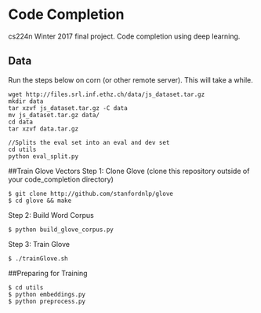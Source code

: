 # Code Completion
cs224n Winter 2017 final project. Code completion using deep learning.

## Data
Run the steps below on corn (or other remote server). This will take a while.
```
wget http://files.srl.inf.ethz.ch/data/js_dataset.tar.gz
mkdir data
tar xzvf js_dataset.tar.gz -C data
mv js_dataset.tar.gz data/
cd data
tar xzvf data.tar.gz

//Splits the eval set into an eval and dev set
cd utils
python eval_split.py
```

##Train Glove Vectors
Step 1: Clone Glove (clone this repository outside of your code_completion directory)
```
$ git clone http://github.com/stanfordnlp/glove
$ cd glove && make
```

Step 2: Build Word Corpus 
```
$ python build_glove_corpus.py
```

Step 3: Train Glove
```
$ ./trainGlove.sh
```

##Preparing for Training

```
$ cd utils
$ python embeddings.py
$ python preprocess.py
```

